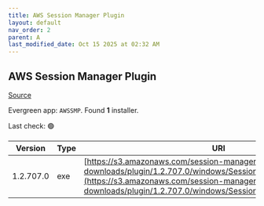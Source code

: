 ```yaml
---
title: AWS Session Manager Plugin
layout: default
nav_order: 2
parent: A
last_modified_date: Oct 15 2025 at 02:32 AM
---
```


## AWS Session Manager Plugin

[Source](https://github.com/aws/session-manager-plugin)

Evergreen app: `AWSSMP`. Found **1** installer.

Last check: 🟢

| Version   | Type | URI                                                                                                                                                                                                                    |
| --------- | ---- | ---------------------------------------------------------------------------------------------------------------------------------------------------------------------------------------------------------------------- |
| 1.2.707.0 | exe  | [https://s3.amazonaws.com/session-manager-downloads/plugin/1.2.707.0/windows/SessionManagerPluginSetup.exe](https://s3.amazonaws.com/session-manager-downloads/plugin/1.2.707.0/windows/SessionManagerPluginSetup.exe) |
